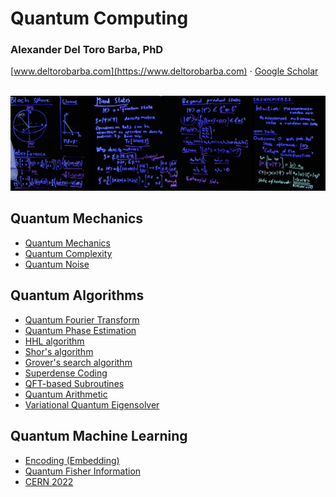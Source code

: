 # Quantum Computing

### Alexander Del Toro Barba, PhD

[www.deltorobarba.com](https://www.deltorobarba.com) $\cdot$ [Google Scholar](https://scholar.google.com/citations?hl=en&user=fddyK-wAAAAJ)

<br>

<img src="https://raw.githubusercontent.com/deltorobarba/repo/master/quantum_000.jpg" alt="quantum">

<br>

## Quantum Mechanics

* [Quantum Mechanics](https://github.com/deltorobarba/quantum/blob/main/quantum.ipynb)
* [Quantum Complexity](https://github.com/deltorobarba/quantum/blob/main/complexity.ipynb)
* [Quantum Noise](https://github.com/deltorobarba/quantum/blob/main/noise.ipynb)

## Quantum Algorithms
* [Quantum Fourier Transform](https://github.com/deltorobarba/quantum/blob/main/qft.ipynb)
* [Quantum Phase Estimation](https://github.com/deltorobarba/quantum/blob/main/qpe.ipynb)
* [HHL algorithm](https://github.com/deltorobarba/quantum/blob/main/hhl.ipynb)
* [Shor's algorithm](https://github.com/deltorobarba/quantum/blob/main/shor.ipynb)
* [Grover's search algorithm](https://github.com/deltorobarba/quantum/blob/main/grover.ipynb)
* [Superdense Coding](https://github.com/deltorobarba/quantum/blob/main/superdense.ipynb)
* [QFT-based Subroutines](https://github.com/deltorobarba/quantum/blob/main/qft_based.ipynb)
* [Quantum Arithmetic](https://github.com/deltorobarba/quantum/blob/main/arithmetic.ipynb)
* [Variational Quantum Eigensolver](https://github.com/deltorobarba/quantum/blob/main/vqe.ipynb)

## Quantum Machine Learning
* [Encoding (Embedding)](https://github.com/deltorobarba/quantum/blob/main/encoding.ipynb)
* [Quantum Fisher Information](https://github.com/deltorobarba/quantum/blob/main/qfim.ipynb)
* [CERN 2022](https://github.com/deltorobarba/quantum/blob/main/cern.ipynb) 



